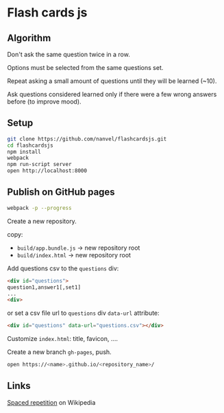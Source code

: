# Flash cards js

## Algorithm

Don't ask the same question twice in a row.

Options must be selected from the same questions set.

Repeat asking a small amount of questions until they will be learned (~10).

Ask questions considered learned only if there were a few wrong answers before (to improve mood).

## Setup

```bash
git clone https://github.com/nanvel/flashcardsjs.git
cd flashcardsjs
npm install
webpack
npm run-script server
open http://localhost:8000
```

## Publish on GitHub pages

```bash
webpack -p --progress
```

Create a new repository.

copy:

- `build/app.bundle.js` -> new repository root
- `build/index.html` -> new repository root

Add questions csv to the `questions` div:
```html
<div id="questions">
question1,answer1[,set1]
...
<div>
```
or set a csv file url to `questions` div `data-url` attribute:
```html
<div id="questions" data-url="questions.csv"></div>
```

Customize `index.html`: title, favicon, ....

Create a new branch `gh-pages`, push.

```bash
open https://<name>.github.io/<repository_name>/
```

## Links

[Spaced repetition](https://en.wikipedia.org/wiki/Spaced_repetition) on Wikipedia
